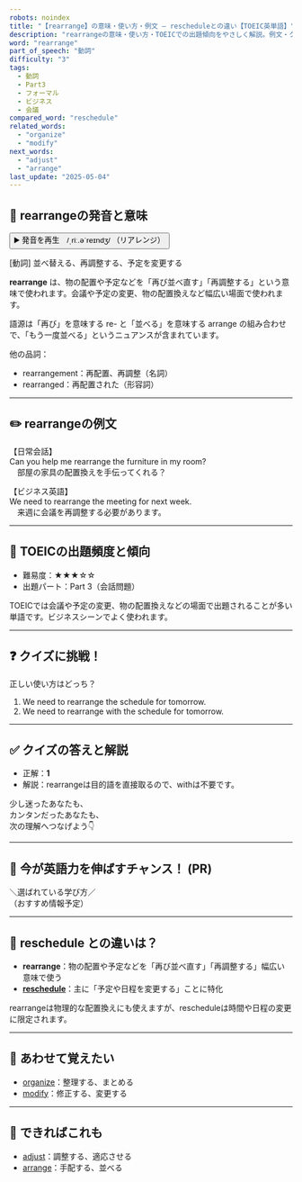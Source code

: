 ```yaml
---
robots: noindex
title: "【rearrange】の意味・使い方・例文 ― rescheduleとの違い【TOEIC英単語】"
description: "rearrangeの意味・使い方・TOEICでの出題傾向をやさしく解説。例文・クイズ付きでrescheduleとの違いもわかりやすく学べます。"
word: "rearrange"
part_of_speech: "動詞"
difficulty: "3"
tags:
  - 動詞
  - Part3
  - フォーマル
  - ビジネス
  - 会議
compared_word: "reschedule"
related_words:
  - "organize"
  - "modify"
next_words:
  - "adjust"
  - "arrange"
last_update: "2025-05-04"
---
```


## 🔰 rearrangeの発音と意味

<button class="play-audio" onclick="playTTS('rearrange')">
  <span class="play-audio-main">
    ▶️ 発音を再生　/ˌriː.əˈreɪndʒ/
  </span>
  <span class="play-audio-sub">
    （リアレンジ）
  </span>
</button>

[動詞] 並べ替える、再調整する、予定を変更する

**rearrange** は、物の配置や予定などを「再び並べ直す」「再調整する」という意味で使われます。会議や予定の変更、物の配置換えなど幅広い場面で使われます。

語源は「再び」を意味する re- と「並べる」を意味する arrange の組み合わせで、「もう一度並べる」というニュアンスが含まれています。

他の品詞：  
- rearrangement：再配置、再調整（名詞）
- rearranged：再配置された（形容詞）

---

## ✏️ rearrangeの例文

【日常会話】  
Can you help me rearrange the furniture in my room?  
　部屋の家具の配置換えを手伝ってくれる？

【ビジネス英語】  
We need to rearrange the meeting for next week.  
　来週に会議を再調整する必要があります。

---

## 🎯 TOEICの出題頻度と傾向

- 難易度：★★★☆☆
- 出題パート：Part 3（会話問題）

TOEICでは会議や予定の変更、物の配置換えなどの場面で出題されることが多い単語です。ビジネスシーンでよく使われます。

---

## ❓ クイズに挑戦！

正しい使い方はどっち？

1. We need to rearrange the schedule for tomorrow.  
2. We need to rearrange with the schedule for tomorrow.

---

## ✅ クイズの答えと解説

- 正解：**1**
- 解説：rearrangeは目的語を直接取るので、withは不要です。

少し迷ったあなたも、  
カンタンだったあなたも、  
次の理解へつなげよう👇️

---

## 🚀 今が英語力を伸ばすチャンス！ (PR)

<div class="info-center">
＼選ばれている学び方／<br>  
（おすすめ情報予定）
</div>

---

## 🤔  reschedule との違いは？

- **rearrange**：物の配置や予定などを「再び並べ直す」「再調整する」幅広い意味で使う
- **[reschedule](/reschedule)**：主に「予定や日程を変更する」ことに特化

rearrangeは物理的な配置換えにも使えますが、rescheduleは時間や日程の変更に限定されます。

---

## 🧩 あわせて覚えたい

- [organize](/organize)：整理する、まとめる
- [modify](/modify)：修正する、変更する

---

## 📖 できればこれも

- [adjust](/adjust)：調整する、適応させる
- [arrange](/arrange)：手配する、並べる

<!-- cvid: aid34_bid31 -->
